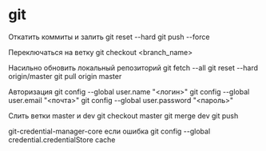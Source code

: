 # git


Откатить коммиты и залить
git reset --hard <hash>
git push --force

Переключаться на ветку
git checkout <branch_name>

Насильно обновить локальный репозиторий
git fetch --all
git reset --hard origin/master
git pull origin master

Авторизация
git config --global user.name "<логин>"
git config --global user.email "<почта>"
git config --global user.password "<пароль>"

Слить ветки master и dev
git checkout master
git merge dev
git push

git-credential-manager-core
если ошибка
git config --global credential.credentialStore cache

